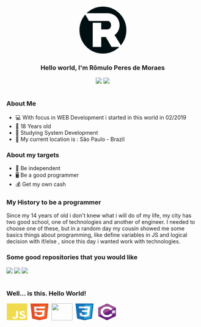 <div align="center">
   <img style="border-radius:50%;" height="125px" src="./cutted-R-photo.png">
  <h3>Hello world, I'm Rômulo Peres de Moraes</h3>
</div>
<div align="center">
  <img height="130px" src="https://github-readme-stats.vercel.app/api?username=Romulo-Moraes&theme=tokyonight&show_icons=true">
  <img height="130px" src="https://github-readme-stats.vercel.app/api/top-langs/?username=Romulo-Moraes&theme=tokyonight&layout=compact">
</div>

#
<div>
      <h3>About Me</h3>
      <ul>
         <li>💻 With focus in WEB Development i started in this world in 02/2019</li>  
         <li>🎂 18 Years old</li>
         <li>📘 Studying System Development</li>
         <li>🏴󠁢󠁲󠁳󠁰󠁿 My current location is : São Paulo - Brazil</li>
      </ul>
     <h3>About my targets</h3>
     <ul>
         <li>🍃 Be independent</li>
         <li>🖥️ Be a good programmer</li>
         <li>💰 Get my own cash</li>
      </ul>
</div>

### My History to be a programmer

Since my 14 years of old i don't knew what i will do of my life, my city has two good school, 
one of technologies and another of engineer. I needed to choose one of these, but in a random day my cousin
showed me some basics things about programming, like define variables in JS and logical decision with if/else
, since this day i wanted work with technologies.

### Some good repositories that you would like
<div>
   <img height="100px" src="https://github-readme-stats.vercel.app/api/pin/?username=Romulo-Moraes&repo=HttpLibrary&theme=tokyonight">
   <img height="100px" src="https://github-readme-stats.vercel.app/api/pin/?username=Romulo-Moraes&repo=colorizedPrint&theme=tokyonight">
  <img height="100px" src="https://github-readme-stats.vercel.app/api/pin/?username=Romulo-Moraes&repo=binconvert&theme=tokyonight">
</div>

#

### Well... is this. Hello World!

<div>
  <img align="center" height="45" width="55" src="https://raw.githubusercontent.com/devicons/devicon/master/icons/javascript/javascript-plain.svg">
  <img align="center" height="45" width="55" src="https://raw.githubusercontent.com/devicons/devicon/master/icons/html5/html5-original.svg">
  <img align="center" height="45" width="55" src="https://p7.hiclipart.com/preview/889/976/939/the-c-programming-language-computer-programming-programming.jpg"/>
  <img align="center" height="45" width="55" src="https://raw.githubusercontent.com/devicons/devicon/master/icons/css3/css3-original.svg">
  <img align="center" height="45" width="55" src="https://raw.githubusercontent.com/devicons/devicon/master/icons/csharp/csharp-original.svg">
</div>
